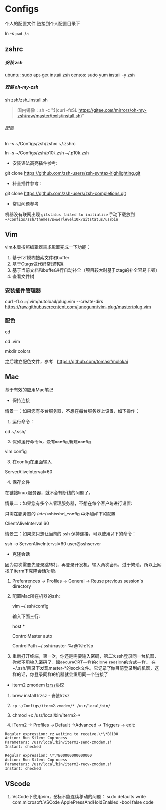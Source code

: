 # Configs
个人的配置文件
链接到个人配置目录下

ln -s `pwd` ./~

## zshrc


##### 安装 zsh
ubuntu: sudo apt-get install zsh
centos: sudo yum install -y zsh

##### 安装 oh-my-zsh
sh zsh/zsh_install.sh
> 国内镜像：sh -c "$(curl -fsSL https://gitee.com/mirrors/oh-my-zsh/raw/master/tools/install.sh)"

###### 配置
ln -s ~/Configs/zsh/zshrc ~/.zshrc

ln -s ~/Configs/zsh/p10k.zsh ~/.p10k.zsh

- 安装语法高亮插件参考:

git clone https://github.com/zsh-users/zsh-syntax-highlighting.git 

- 补全插件参考：

git clone https://github.com/zsh-users/zsh-completions.git

- 常见问题参考

机器没有联网出现 ```gitstatus failed to initialize```
手动下载放到```~/Configs/zsh/themes/powerlevel10k/gitstatus/usrbin```

## Vim
vim本着按照编辑器需求配置完成一下功能：
1. 基于fzf模糊搜索文件和buffer
2. 基于Ctags做代码常规转跳
3. 基于当前文档和buffer进行自动补全（项目较大时基于ctag的补全容易卡顿）
4. 查看文件树
### 安装插件管理器
 curl -fLo ~/.vim/autoload/plug.vim --create-dirs https://raw.githubusercontent.com/junegunn/vim-plug/master/plug.vim
 
### 配色
cd 

cd .vim

mkdir colors

之后建立配色文件，参考：https://github.com/tomasr/molokai

## Mac
基于有效的应用Mac笔记

- 保持连接

情景一：如果您有多台服务器，不想在每台服务器上设置，如下操作：

1. 运行命令：

cd ~/.ssh/

2. 假如运行命令ls，没有config,新建config

vim config

3. 在config在里面输入

ServerAliveInterval=60

4. 保存文件

在链接linux服务器，就不会有断线的问题了。

情景二：如果您有多个人管理服务器，不想在每个客户端进行设置:

只需在服务器的 /etc/ssh/sshd_config 中添加如下的配置

ClientAliveInterval 60

情景三：如果您只想让当前的 ssh 保持连接，可以使用以下的命令：

ssh -o ServerAliveInterval=60 user@sshserver

- 克隆会话

因为每次需要先登录跳转机，再登录开发机，输入两次密码，过于繁琐，所以上网找了iterm下克隆会话功能。

1. Prefenrences -> Profiles -> General -> Reuse previous session`s directory

2. 配置Mac所在机器的ssh:

    vim ~/.ssh/config
    
    输入下面三行:
    
    host *
    
    ControlMaster auto
    
    ControlPath ~/.ssh/master-%r@%h:%p
    
3. 重新打开终端，第一次，你还是需要输入密码，第二次ssh登录同一台机器，你就不用输入密码了，跟secureCRT一样的clone session的方式一样。 
在~/.ssh/目录下发现master-*的sock文件。它记录了你目前登录到的机器，这样的话，你登录同样的机器就会重用同一个链接了

- iterm2 zmodem [lzrsz协议](https://ohse.de/uwe/software/lrzsz.html)

1. brew install lrzsz  - 安装lrzsz

2. ```cp ~/Configs/iterm2-zmodem/* /usr/local/bin/```

3. chmod +x /usr/local/bin/iterm2-*

4. iTerm2 -> Profiles -> Default ->Advanced -> Triggers -> edit:

```
Regular expression: rz waiting to receive.\*\*B0100
Action: Run Silent Coprocess
Parameters: /usr/local/bin/iterm2-send-zmodem.sh
Instant: checked

Regular expression: \*\*B00000000000000
Action: Run Silent Coprocess
Parameters: /usr/local/bin/iterm2-recv-zmodem.sh
Instant: checked
```

## VScode
1. VsCode下使用vim，光标不能连续移动的问题：
sudo defaults write com.microsoft.VSCode ApplePressAndHoldEnabled -bool false
code

